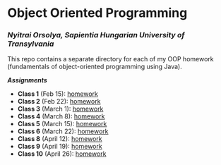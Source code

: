 # Object Oriented Programming

### *Nyitrai Orsolya, Sapientia Hungarian University of Transylvania*

This repo contains a separate directory for each of my OOP homework (fundamentals of object-oriented programming using Java).

***Assignments***

 - **Class 1** (Feb 15):  [homework](Homework01/src)
 - **Class 2** (Feb 22):  [homework](Homework02)
 - **Class 3** (March 1):  [homework](Homework03/src)
 - **Class 4** (March 8): [homework](Homework04/src)
 - **Class 5** (March 15): [homework](Homework05/src)
 - **Class 6** (March 22): [homework](Homework06/src)
 - **Class 8** (April 12): [homework](Homework08/src)
 - **Class 9** (April 19): [homework](Homework09/src)
 - **Class 10** (April 26): [homework](Homework10/src)
